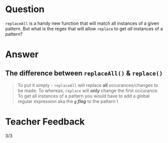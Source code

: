 # Question
`replaceAll` is a handy new function that will match all instances of a given pattern. But what is the regex that will allow `replace` to get *all* instances of a pattern?

# Answer
## The difference between `replaceAll()` & `replace()`
> To put it simply - `replaceAll` will replace **all** occurances/changes to be made. To whereas, `replace` will **only** change the first occurance. To get all instances of a pattern you would have to add a global regular expression aka the ***`g` flag*** to the pattern t

# Teacher Feedback
3/3